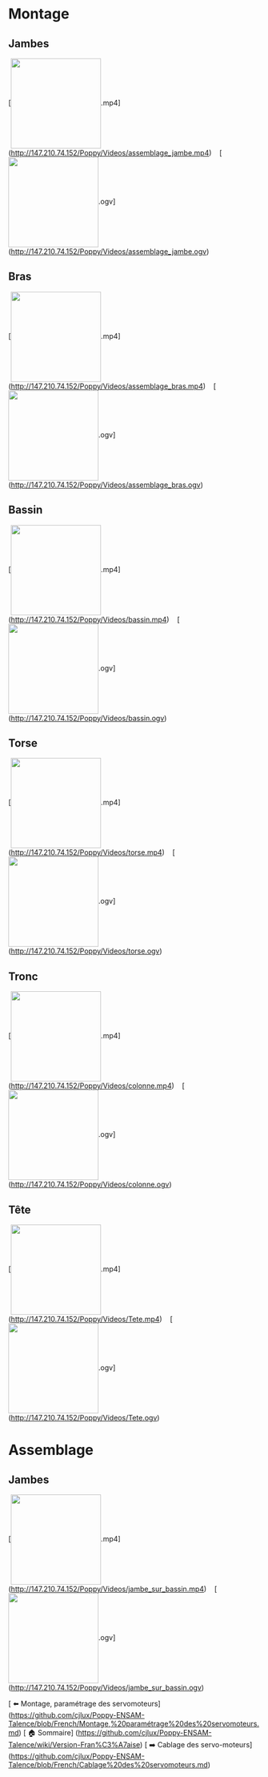 # Montage

## Jambes

[<img src="http://147.210.74.152/Poppy/Videos/assemblage_jambe.png" align="center" width="180">.mp4]
(http://147.210.74.152/Poppy/Videos/assemblage_jambe.mp4)
&nbsp;&nbsp;
[<img src="http://147.210.74.152/Poppy/Videos/assemblage_jambe.png" align="center" width="180">.ogv]
(http://147.210.74.152/Poppy/Videos/assemblage_jambe.ogv)

## Bras

[<img src="http://147.210.74.152/Poppy/Videos/assemblage_bras.png" align="center" width="180">.mp4]
(http://147.210.74.152/Poppy/Videos/assemblage_bras.mp4)
&nbsp;&nbsp;
[<img src="http://147.210.74.152/Poppy/Videos/assemblage_bras.png" align="center" width="180">.ogv]
(http://147.210.74.152/Poppy/Videos/assemblage_bras.ogv)

## Bassin

[<img src="http://147.210.74.152/Poppy/Videos/bassin.png" align="center" width="180">.mp4]
(http://147.210.74.152/Poppy/Videos/bassin.mp4)
&nbsp;&nbsp;
[<img src="http://147.210.74.152/Poppy/Videos/bassin.png" align="center" width="180">.ogv]
(http://147.210.74.152/Poppy/Videos/bassin.ogv)


## Torse

[<img src="http://147.210.74.152/Poppy/Videos/torse.png" align="center" width="180">.mp4]
(http://147.210.74.152/Poppy/Videos/torse.mp4)
&nbsp;&nbsp;
[<img src="http://147.210.74.152/Poppy/Videos/torse.png" align="center" width="180">.ogv]
(http://147.210.74.152/Poppy/Videos/torse.ogv)


## Tronc

[<img src="http://147.210.74.152/Poppy/Videos/colonne.png" align="center" width="180">.mp4]
(http://147.210.74.152/Poppy/Videos/colonne.mp4)
&nbsp;&nbsp;
[<img src="http://147.210.74.152/Poppy/Videos/colonne.png" align="center" width="180">.ogv]
(http://147.210.74.152/Poppy/Videos/colonne.ogv)

## Tête

[<img src="http://147.210.74.152/Poppy/Videos/Tete.png" align="center" width="180">.mp4]
(http://147.210.74.152/Poppy/Videos/Tete.mp4)
&nbsp;&nbsp;
[<img src="http://147.210.74.152/Poppy/Videos/Tete.png" align="center" width="180">.ogv]
(http://147.210.74.152/Poppy/Videos/Tete.ogv)

# Assemblage

## Jambes

[<img src="http://147.210.74.152/Poppy/Videos/jambe_sur_bassin.png" align="center" width="180">.mp4]
(http://147.210.74.152/Poppy/Videos/jambe_sur_bassin.mp4)
&nbsp;&nbsp;
[<img src="http://147.210.74.152/Poppy/Videos/jambe_sur_bassin.png" align="center" width="180">.ogv]
(http://147.210.74.152/Poppy/Videos/jambe_sur_bassin.ogv)

[ :arrow_left: Montage, paramétrage des servomoteurs] (https://github.com/cjlux/Poppy-ENSAM-Talence/blob/French/Montage,%20paramétrage%20des%20servomoteurs.md)
[ :house: Sommaire] (https://github.com/cjlux/Poppy-ENSAM-Talence/wiki/Version-Fran%C3%A7aise)
[ :arrow_right: Cablage des servo-moteurs] (https://github.com/cjlux/Poppy-ENSAM-Talence/blob/French/Cablage%20des%20servomoteurs.md)
